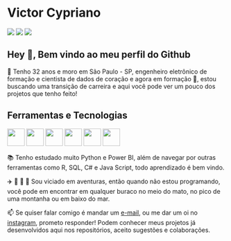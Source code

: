 
# Victor Cypriano

<div>
<a href = "https://www.instagram.com/victorcypriano/" target="_blank"><img src="https://img.shields.io/badge/-Instagram-%23E4405F?style=for-the-badge&logo=instagram&logoColor=white" target="_blank"></a>
<a href = "mailto:victortcypriano@gmail.com"><img src="https://img.shields.io/badge/Gmail-D14836?style=for-the-badge&logo=gmail&logoColor=white" target="_blank"></a>
<a href="https://www.linkedin.com/in/victorcypriano/" target="_blank"><img src="https://img.shields.io/badge/-LinkedIn-%230077B5?style=for-the-badge&logo=linkedin&logoColor=white" target="_blank"></a>   
</div>



## Hey 👋, Bem vindo ao meu perfil do Github

📰 Tenho 32 anos e moro em São Paulo - SP, engenheiro eletrônico de formação e cientista de dados de coração e agora em formação 🙏, estou buscando uma transição de carreira e aqui você pode ver um pouco dos projetos que tenho feito!

## Ferramentas e Tecnologias

<img src="https://cdn.jsdelivr.net/gh/devicons/devicon/icons/python/python-original.svg" width="40" height="40" /> <img src="https://powerapps.microsoft.com/images/application-logos/svg/powerbi.svg" width="40" height="40" /> <img src="https://cdn.jsdelivr.net/gh/devicons/devicon/icons/rstudio/rstudio-original.svg" width="40" height="40" /> <img src="https://cdn.jsdelivr.net/gh/devicons/devicon/icons/microsoftsqlserver/microsoftsqlserver-plain.svg" width="40" height="40" /> <img src="https://cdn.jsdelivr.net/gh/devicons/devicon/icons/csharp/csharp-original.svg" width="40" height="40" /> <img src="https://cdn.jsdelivr.net/gh/devicons/devicon/icons/javascript/javascript-original.svg" width="40" height="40" />


📚 Tenho estudado muito Python e Power BI, além de navegar por outras ferramentas como R, SQL, C# e Java Script, todo aprendizado é bem vindo.

✈️ 🌄 🚵 🤿 Sou viciado em aventuras, então quando não estou programando, você pode em encontrar em qualquer buraco no meio do mato, no pico de uma montanha ou em baixo do mar.


📫 Se quiser falar comigo é mandar um <a href="mailto:victortcypriano@gmail.com/">e-mail</a>, ou me dar um oi no <a href="https://www.instagram.com/victorcypriano/">instagram</a>, prometo responder!
Podem conhecer meus projetos já desenvolvidos aqui nos repositórios, aceito sugestões e colaborações.



<!---
victorcypriano/victorcypriano is a ✨ special ✨ repository because its `README.md` (this file) appears on your GitHub profile.
You can click the Preview link to take a look at your changes.
--->
